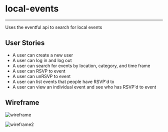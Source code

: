 # local-events
----
Uses the eventful api to search for local events

## User Stories
* A user can create a new user
* A user can log in and log out
* A user can search for events by location, category, and time frame
* A user can RSVP to event
* A user can unRSVP to event
* A user can list events that people have RSVP'd to
* A user can view an individual event and see who has RSVP'd to event

## Wireframe
![wireframe](wireframe1.png)

![wireframe2](wireframe2.png)